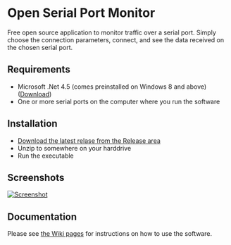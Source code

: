 # Open Serial Port Monitor

Free open source application to monitor traffic over a serial port.
Simply choose the connection parameters, connect, and see the data received on the chosen serial port.

## Requirements

* Microsoft .Net 4.5 (comes preinstalled on Windows 8 and above) ([Download](https://www.microsoft.com/en-us/download/details.aspx?id=42643))
* One or more serial ports on the computer where you run the software

## Installation

* [Download the latest relase from the Release area](https://github.com/whitestone-no/open-serial-port-monitor/releases)
* Unzip to somewhere on your harddrive
* Run the executable

## Screenshots

[![Screenshot](https://raw.githubusercontent.com/whitestone-no/open-serial-port-monitor/master/images/2016-01-30_Screenshot_t.png)](https://raw.githubusercontent.com/whitestone-no/open-serial-port-monitor/master/images/2016-01-30_Screenshot.png)

## Documentation

Please see [the Wiki pages](https://github.com/whitestone-no/open-serial-port-monitor/wiki) for instructions on how to use the software.